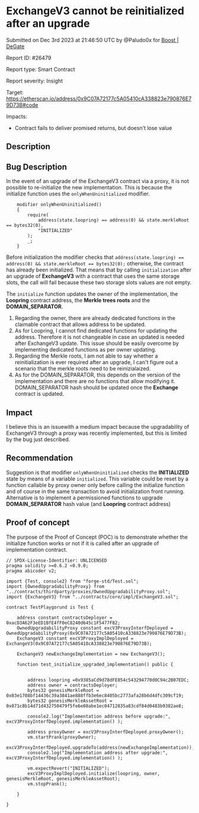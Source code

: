 
# ExchangeV3 cannot be reinitialized after an upgrade

Submitted on Dec 3rd 2023 at 21:46:50 UTC by @Paludo0x for [Boost | DeGate](https://immunefi.com/bounty/boosteddegatebugbounty/)

Report ID: #26479

Report type: Smart Contract

Report severity: Insight

Target: https://etherscan.io/address/0x9C07A72177c5A05410cA338823e790876E79D73B#code

Impacts:
- Contract fails to deliver promised returns, but doesn't lose value

## Description
## Bug Description
In the event of an upgrade of the ExchangeV3 contract via a proxy, it is not possible to re-initialize the new implementation. 
This is because the initialize function uses the `onlyWhenUninitialized` modifier. 

```
    modifier onlyWhenUninitialized()
    {
        require(
            address(state.loopring) == address(0) && state.merkleRoot == bytes32(0),
            "INITIALIZED"
        );
        _;
    }

```
Before initialization the modifier checks that `address(state.loopring) == address(0) && state.merkleRoot == bytes32(0);` otherwise, the contract has already been initialized. 
That means that by calling `initialization` after an upgrade of **ExchangeV3** with a contract that uses the same storage slots, the call will fail because these two storage slots values are not empty.
 
The `initialize` function updates the owner of the implementation, the **Loopring** contract address, the **Merkle trees roots** and the **DOMAIN_SEPARATOR**.
1. Regarding the owner, there are already dedicated functions in the claimable contract that allows address to be updated.
2. As for Loopring, I cannot find dedicated functions for updating the address. Therefore it is not changeable in case an updated is needed after ExchangeV3 update. This issue should be easily overcome by implementing dedicated functions as per owner updating.
3. Regarding the Merkle roots, I am not able to say whether a reinitialization is ever required after an upgrade, I can't figure out a scenario that the merkle roots need to be reinizialaized.
4. As for the DOMAIN_SEPARATOR, this depends on the version of the implementation and there are no functions that allow modifying it. DOMAIN_SEPARATOR hash should be updated once the **Exchange** contract is updated. 

## Impact
I believe this is an issuewith a medium impact because the upgradability of ExchangeV3 through a proxy was recently implemented, but this is limited by the bug just described.

## Recommendation
Suggestion is that modifier `onlyWhenUninitialized` checks the **INITIALIZED** state by means of a variable `initialized`. 
This variable could be reset by a function callable by proxy owner only before calling the initialize function and of course in the same transaction to avoid initialization front running.
Alternative is to implement a permissioned functions to upgrade **DOMAIN_SEPARATOR** hash value (and **Loopring** contract address)




## Proof of concept
The purpose of the Proof of Concept (POC) is to demonstrate whether the initialize function works or not if it is called after an upgrade of implementation contract.

```
// SPDX-License-Identifier: UNLICENSED
pragma solidity >=0.6.2 <0.9.0;
pragma abicoder v2;

import {Test, console2} from "forge-std/Test.sol";
import {OwnedUpgradabilityProxy} from "../contracts/thirdparty/proxies/OwnedUpgradabilityProxy.sol";  
import {ExchangeV3} from "../contracts/core/impl/ExchangeV3.sol";  

contract TestPlaygorund is Test {

    address constant contractsDeployer = 0xacD3A62F3eED1BfE4fF0eC8240d645c1F5477F82;
    OwnedUpgradabilityProxy constant excV3ProxyInterfDeployed = OwnedUpgradabilityProxy(0x9C07A72177c5A05410cA338823e790876E79D73B);
    ExchangeV3 constant excV3ProxyImplDeployed = ExchangeV3(0x9C07A72177c5A05410cA338823e790876E79D73B);
    
    ExchangeV3 newExchangeImplementation = new ExchangeV3();

    function test_initialize_upgraded_implementation() public {

        
        address loopring =0x9385aCd9d78dFE854c543294770d0C94c2B07EDC;
        address owner = contractsDeployer;
        bytes32 genesisMerkleRoot = 0x03e1788bf14436c39a3841ae888ffb3e6ec8405bc2773afa28b6d4dfc309cf19;
        bytes32 genesisMerkleAssetRoot = 0x071c8b14d71d432750479f5fe6e08abe1ec04712835a83cdf84d0483b9382ae8;
        
        console2.log("Implementation address before upgrade:", excV3ProxyInterfDeployed.implementation() );

        address proxyOwner = excV3ProxyInterfDeployed.proxyOwner();
        vm.startPrank(proxyOwner);
        excV3ProxyInterfDeployed.upgradeTo(address(newExchangeImplementation));
        console2.log("Implementation address after upgrade:", excV3ProxyInterfDeployed.implementation() );

        vm.expectRevert("INITIALIZED");
        excV3ProxyImplDeployed.initialize(loopring, owner, genesisMerkleRoot, genesisMerkleAssetRoot);
        vm.stopPrank();
        
    }

}

```